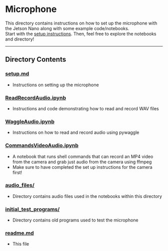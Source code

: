 # Microphone

This directory contains instructions on how to set up the microphone with the Jetson Nano along with some example code/notebooks.  
Start with the [setup instructions](https://github.com/ddiLab/SageEdu/blob/main/microphone/setup.md). Then, feel free to explore the notebooks and directory!

---

## Directory Contents

### [setup.md](https://github.com/ddiLab/SageEdu/blob/main/microphone/setup.md)
* Instructions on setting up the microphone 

### [ReadRecordAudio.ipynb](https://github.com/ddiLab/SageEdu/blob/main/microphone/ReadRecordAudio.ipynb)
* Instructions and code demonstrating how to read and record WAV files

### [WaggleAudio.ipynb](https://github.com/ddiLab/SageEdu/blob/main/microphone/WaggleAudio.ipynb)
* Instructions on how to read and record audio using pywaggle

### [CommandsVideoAudio.ipynb](https://github.com/ddiLab/SageEdu/blob/main/microphone/CommandsVideoAudio.ipynb)
* A notebook that runs shell commands that can record an MP4 video from the camera and grab just audio from the camera using ffmpeg
* Make sure to have completed the set up instructions for the camera first!

### [audio_files/](https://github.com/ddiLab/SageEdu/tree/main/microphone/audio_files)
* Directory contains audio files used in the notebooks within this directory

### [initial_test_programs/](https://github.com/ddiLab/SageEdu/tree/main/microphone/initial_test_programs)
* Directory contains old programs used to test the microphone

### [readme.md](https://github.com/ddiLab/SageEdu/blob/main/microphone/readme.md)
* This file
